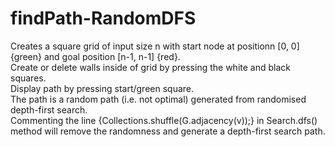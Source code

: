 # findPath-RandomDFS  
Creates a square grid of input size n with start node at positionn [0, 0] {green} and goal position [n-1, n-1] {red}.  
Create or delete walls inside of grid by pressing the white and black squares.  
Display path by pressing start/green square.  
The path is a random path (i.e. not optimal) generated from randomised depth-first search.  
Commenting the line {Collections.shuffle(G.adjacency(v));} in Search.dfs() method will remove the randomness and generate a depth-first search path.
